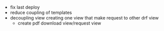 - fix last deploy
- reduce coupling of templates
- decoupling view creating one view that make request to other drf view
    - create pdf download view/request view 